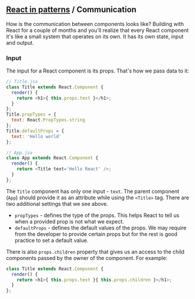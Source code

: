 ## [React in patterns](../../README.md) / Communication

How is the communication between components looks like? Building with React for a couple of months and you'll realize that every React component it's like a small system that operates on its own. It has its own state, input and output.

### Input

The input for a React component is its props. That's how we pass data to it:

```js
// Title.jsx
class Title extends React.Component {
  render() {
    return <h1>{ this.props.text }</h1>;
  }
};
Title.propTypes = {
  text: React.PropTypes.string
};
Title.defaultProps = {
  text: 'Hello world'
};

// App.jsx
class App extends React.Component {
  render() {
    return <Title text='Hello React' />;
  }
};
```

The `Title` component has only one input - `text`. The parent component (`App`) should provide it as an attribute while using the `<Title>` tag. There are two additional settings that we see above.

* `propTypes` - defines the type of the props. This helps React to tell us when a provided prop is not what we expect.
* `defaultProps` - defines the default values of the props. We may require from the developer to provide certain props but for the rest is good practice to set a default value.

There is also `props.children` property that gives us an access to the child components passed by the owner of the component. For example:

```js
class Title extends React.Component {
  render() {
    return <h1>{ this.props.text }{ this.props.children }</h1>;
  }
};


```
